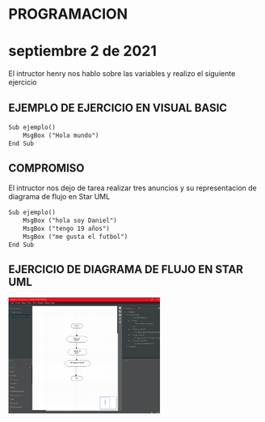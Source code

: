 # PROGRAMACION

# septiembre 2 de 2021
 
 El intructor henry nos hablo sobre las variables y realizo el siguiente ejercicio

 ## EJEMPLO DE EJERCICIO EN VISUAL BASIC

```
Sub ejemplo()
    MsgBox ("Hola mundo")  
End Sub
```

## COMPROMISO
 
El intructor nos dejo de tarea realizar tres anuncios y su representacion de diagrama de flujo en Star UML

```
Sub ejemplo()
    MsgBox ("hola soy Daniel")
    MsgBox ("tengo 19 años")
    MsgBox ("me gusta el futbol")
End Sub
```

##  EJERCICIO DE DIAGRAMA DE FLUJO EN STAR UML

<img src = "img/captura-de-pantalla-(21).jpg" width="300">